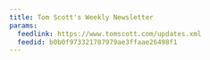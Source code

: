 ```yaml
---
title: Tom Scott's Weekly Newsletter
params:
  feedlink: https://www.tomscott.com/updates.xml
  feedid: b0b0f973321787979ae3ffaae26498f1
---
```

